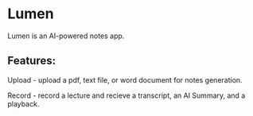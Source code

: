 # Lumen

Lumen is an AI-powered notes app.

## Features:

Upload - upload a pdf, text file, or word document for notes generation.

Record - record a lecture and recieve a transcript, an AI Summary, and a playback.
